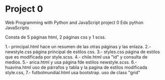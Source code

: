 # Project 0

Web Programming with Python and JavaScript
project 0 Edx python JavaScripts

Consta de 5 páginas html, 2 páginas css y 1 scss.

1.- principal.html hace un resumen de las otras páginas y las enlaza.
2.- newstyle.css página principal de estilos css.
3.- styles.css página de estilos que es modificada por style.scss.
4.- chile.html usa "id" y consulta de medios.
5.- arica.html y usa página fde estilos newstyle.scss.
6.- huavina.html uso de párrafos y tabla y la pagina de estilos modificada style.css,
7.- futbolmundial.html usa bootstrap. uso de class "grid"
